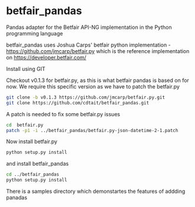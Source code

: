 betfair_pandas
==============

Pandas adapter for the Betfair API-NG implementation in the Python programming language

betfair_pandas uses Joshua Carps' betfair python implementation - https://github.com/jmcarp/betfair.py which is the reference implementation on https://developer.betfair.com/

Install using GIT

Checkout v0.1.3 for betfair.py, as this is what betfair pandas is based on for now. 
We require this specific version as we have to patch the betfair.py

```bash
git clone -b v0.1.3 https://github.com/jmcarp/betfair.py.git
git clone https://github.com/cdtait/betfair_pandas.git
```

A patch is needed to fix some betfair.py issues

```bash
cd  betfair.py
patch -p1 -i ../betfair_pandas/betfair.py-json-datetime-2-1.patch
```

Now install betfair.py

```bash
python setup.py install
```

and install betfair_pandas

```bash
cd ../betfair_pandas
python setup.py install
```

There is a samples directory which demonstartes the features of addding panadas

